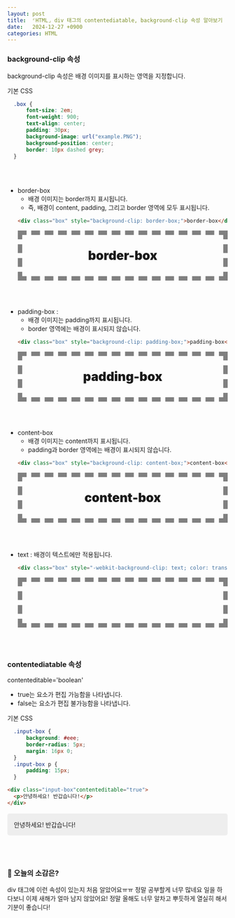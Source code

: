 ```yaml
---
layout: post
title:  ⌜HTML⌟ div 태그의 contentediatable, background-clip 속성 알아보기
date:   2024-12-27 +0900
categories: HTML
---
```



### background-clip 속성
background-clip 속성은 배경 이미지를 표시하는 영역을 지정합니다.

기본 CSS
  ``` CSS
    .box {
        font-size: 2em;
        font-weight: 900;
        text-align: center;
        padding: 30px;
        background-image: url("example.PNG");
        background-position: center;
        border: 10px dashed grey;  
    }
  ```
  <style>
    .box {
        font-size: 2em;
        font-weight: 900;
        text-align: center;
        padding: 30px;
        background-image: url("https://raw.githubusercontent.com/201960003/study_blog/refs/heads/main/img/post24/IMG_1375.PNG");
        background-position: center;
        border: 10px dashed grey;  
    }
</style>
  <br><br>

- border-box 
    - 배경 이미지는 border까지 표시됩니다.
    - 즉, 배경이 content, padding, 그리고 border 영역에 모두 표시됩니다.
  ``` html
  <div class="box" style="background-clip: border-box;">border-box</div>
  ```
  <div class="box" style="background-clip: border-box;">border-box</div>
<br><br>

- padding-box :
    - 배경 이미지는 padding까지 표시됩니다.
    - border 영역에는 배경이 표시되지 않습니다.
  ``` html
  <div class="box" style="background-clip: padding-box;">padding-box</div>
  ```
  <div class="box" style="background-clip: padding-box;">padding-box</div>
<br><br>

- content-box
    - 배경 이미지는 content까지 표시됩니다.
    - padding과 border 영역에는 배경이 표시되지 않습니다.
  ``` html
  <div class="box" style="background-clip: content-box;">content-box</div>
  ```
  <div class="box" style="background-clip: content-box;">content-box</div>
<br><br>

- text : 배경이 텍스트에만 적용됩니다.
  ``` html
  <div class="box" style="-webkit-background-clip: text; color: transparent; background-clip: text;">text</div>
  ```
  <div class="box" style="-webkit-background-clip: text; color: transparent; background-clip: text; ">text</div>
<br><br>


### contentediatable 속성
contenteditable='boolean'
- true는 요소가 편집 가능함을 나타냅니다.
- false는 요소가 편집 불가능함을 나타냅니다.


기본 CSS
  ``` CSS
    .input-box {
        background: #eee;
        border-radius: 5px;
        margin: 16px 0;
    }
    .input-box p {
        padding: 15px;
    }
  ```
  <style>
    .input-box {
        background: #eee;
        border-radius: 5px;
        margin: 16px 0;
    }
    .input-box p {
        padding: 15px;
    }
</style>

  ``` html
  <div class="input-box"contenteditable="true">
    <p>안녕하세요! 반갑습니다!</p>
  </div>
  ```
  <div class="input-box"contenteditable="true">
    <p>안녕하세요! 반갑습니다!</p>
  </div>
<br><br>

### 🧐 오늘의 소감은?
div 태그에 이런 속성이 있는지 처음 알았어요ㅠㅠ 정말 공부할게 너무 많네요 일을 하다보니 이제 새해가 얼마 남지 않았어요! 정말 올해도 너무 알차고 뿌듯하게 열실히 해서 기분이 좋습니다!

<br>